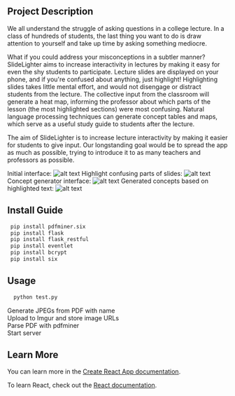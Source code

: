 ## Project Description

We all understand the struggle of asking questions in a college lecture. In a class of hundreds of students, the last thing you want to do is draw attention to yourself and take up time by asking something mediocre.

What if you could address your misconceptions in a subtler manner? SlideLighter aims to increase interactivity in lectures by making it easy for even the shy students to participate. Lecture slides are displayed on your phone, and if you're confused about anything, just highlight! Highlighting slides takes little mental effort, and would not disengage or distract students from the lecture. The collective input from the classroom will generate a heat map, informing the professor about which parts of the lesson (the most highlighted sections) were most confusing. Natural language processing techniques can generate concept tables and maps, which serve as a useful study guide to students after the lecture.

The aim of SlideLighter is to increase lecture interactivity by making it easier for students to give input. Our longstanding goal would be to spread the app as much as possible, trying to introduce it to as many teachers and professors as possible.

Initial interface:
![alt text](https://he-s3.s3.amazonaws.com/media/sprint/cal-hacks-50/team/477263/263ff5ehomepage.PNG)
Highlight confusing parts of slides:
![alt text](https://he-s3.s3.amazonaws.com/media/sprint/cal-hacks-50/team/477263/2ab5727highlighting.png)
Concept generator interface:
![alt text](https://he-s3.s3.amazonaws.com/media/sprint/cal-hacks-50/team/477263/3041797table.png)
Generated concepts based on highlighted text:
![alt text](https://he-s3.s3.amazonaws.com/media/sprint/cal-hacks-50/team/477263/338c002importance.png)

## Install Guide

```sh
 pip install pdfminer.six
 pip install flask
 pip install flask_restful
 pip install eventlet
 pip install bcrypt
 pip install six
 ```

 ## Usage

```sh
  python test.py
  ```
Generate JPEGs from PDF with name  
Upload to Imgur and store image URLs  
Parse PDF with pdfminer  
Start server



## Learn More

You can learn more in the [Create React App documentation](https://facebook.github.io/create-react-app/docs/getting-started).

To learn React, check out the [React documentation](https://reactjs.org/).
